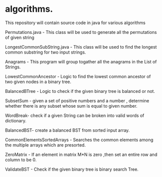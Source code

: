 # algorithms.
This repository will contain source code in java for various algorithms 

Permutations.java - This class will be used to generate all the permutations of given string

LongestCommonSubString.java - This class will be used to find the longest common substring for two input strings.

Anagrams - This program will group togather all the anagrams in the List of Strings.

LowestCommonAncestor  - Logic to find the lowest common ancestor of two given nodes in a binary tree.

BalancedBTree - Logic to check if the given binary tree is balanced or not.

SubsetSum - given a set of positive numbers and a number , determine whether there is any subset whose sum is equal to given number.

WordBreak- check if a given String can be broken into valid words of dictionary.

BalancedBST- create a balanced BST from sorted input array.

CommonElementsSortedArrays - Searches the common elements among the multiple arrays which are presorted.

ZeroMatrix - If an element in matrix M*N is zero ,then set an entire row and column to be 0.

ValidateBST - Check if the given binary tree is binary search Tree.